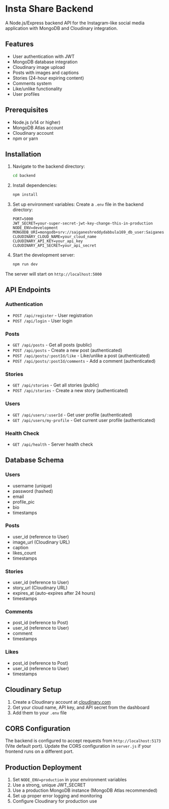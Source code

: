 # Insta Share Backend

A Node.js/Express backend API for the Instagram-like social media application with MongoDB and Cloudinary integration.

## Features

- User authentication with JWT
- MongoDB database integration
- Cloudinary image upload
- Posts with images and captions
- Stories (24-hour expiring content)
- Comments system
- Like/unlike functionality
- User profiles

## Prerequisites

- Node.js (v14 or higher)
- MongoDB Atlas account
- Cloudinary account
- npm or yarn

## Installation

1. Navigate to the backend directory:
   ```bash
   cd backend
   ```

2. Install dependencies:
   ```bash
   npm install
   ```

3. Set up environment variables:
   Create a `.env` file in the backend directory:
   ```
   PORT=5000
   JWT_SECRET=your-super-secret-jwt-key-change-this-in-production
   NODE_ENV=development
   MONGODB_URI=mongodb+srv://saiganeshreddydabbula169_db_user:Saiganesh@cluster0.ie6midr.mongodb.net/insta_share
   CLOUDINARY_CLOUD_NAME=your_cloud_name
   CLOUDINARY_API_KEY=your_api_key
   CLOUDINARY_API_SECRET=your_api_secret
   ```

4. Start the development server:
   ```bash
   npm run dev
   ```

The server will start on `http://localhost:5000`

## API Endpoints

### Authentication
- `POST /api/register` - User registration
- `POST /api/login` - User login

### Posts
- `GET /api/posts` - Get all posts (public)
- `POST /api/posts` - Create a new post (authenticated)
- `POST /api/posts/:postId/like` - Like/unlike a post (authenticated)
- `POST /api/posts/:postId/comments` - Add a comment (authenticated)

### Stories
- `GET /api/stories` - Get all stories (public)
- `POST /api/stories` - Create a new story (authenticated)

### Users
- `GET /api/users/:userId` - Get user profile (authenticated)
- `GET /api/users/my-profile` - Get current user profile (authenticated)

### Health Check
- `GET /api/health` - Server health check

## Database Schema

### Users
- username (unique)
- password (hashed)
- email
- profile_pic
- bio
- timestamps

### Posts
- user_id (reference to User)
- image_url (Cloudinary URL)
- caption
- likes_count
- timestamps

### Stories
- user_id (reference to User)
- story_url (Cloudinary URL)
- expires_at (auto-expires after 24 hours)
- timestamps

### Comments
- post_id (reference to Post)
- user_id (reference to User)
- comment
- timestamps

### Likes
- post_id (reference to Post)
- user_id (reference to User)
- timestamps

## Cloudinary Setup

1. Create a Cloudinary account at [cloudinary.com](https://cloudinary.com)
2. Get your cloud name, API key, and API secret from the dashboard
3. Add them to your `.env` file

## CORS Configuration

The backend is configured to accept requests from `http://localhost:5173` (Vite default port). Update the CORS configuration in `server.js` if your frontend runs on a different port.

## Production Deployment

1. Set `NODE_ENV=production` in your environment variables
2. Use a strong, unique JWT_SECRET
3. Use a production MongoDB instance (MongoDB Atlas recommended)
4. Set up proper error logging and monitoring
5. Configure Cloudinary for production use
